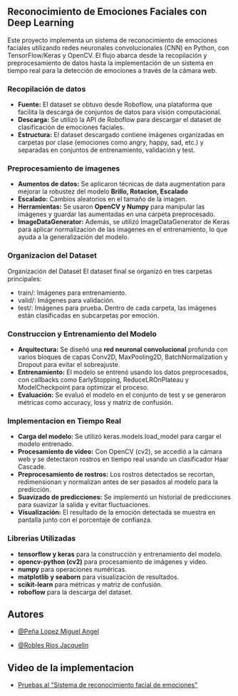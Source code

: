 ## Reconocimiento de Emociones Faciales con Deep Learning

Este proyecto implementa un sistema de reconocimiento de emociones faciales utilizando redes neuronales convolucionales (CNN) en Python, con TensorFlow/Keras y OpenCV. El flujo abarca desde la recopilación y preprocesamiento de datos hasta la implementación de un sistema en tiempo real para la detección de emociones a través de la cámara web.

### Recopilación de datos
- **Fuente:** El dataset se obtuvo desde Roboflow, una plataforma que facilita la descarga de conjuntos de datos para visión computacional.
- **Descarga:** Se utilizó la API de Roboflow para descargar el dataset de clasificación de emociones faciales.
- **Estructura:** El dataset descargado contiene imágenes organizadas en carpetas por clase (emociones como angry, happy, sad, etc.) y separadas en conjuntos de entrenamiento, validación y test.

### Preprocesamiento de imagenes
- **Aumentos de datos:** Se aplicaron técnicas de data augmentation para mejorar la robustez del modelo **Brillo, Rotacion, Escalado**
- **Escalado:** Cambios aleatorios en el tamaño de la imagen.
- **Herramientas:** Se usaron **OpenCV y Numpy** para manipular las imágenes y guardar las aumentadas en una carpeta preprocesado.
- **ImageDataGenerator:** Además, se utilizó ImageDataGenerator de Keras para aplicar normalizacion de las imagenes en el entrenamiento, lo que ayuda a la generalización del modelo.



### Organizacion del Dataset
Organización del Dataset
El dataset final se organizó en tres carpetas principales:
- train/: Imágenes para entrenamiento.
- valid/: Imágenes para validación.
- test/: Imágenes para prueba.
Dentro de cada carpeta, las imágenes están clasificadas en subcarpetas por emoción.
### Construccion y Entrenamiento del Modelo
- **Arquitectura:** Se diseñó una **red neuronal convolucional** profunda con varios bloques de capas Conv2D, MaxPooling2D, BatchNormalization y Dropout para evitar el sobreajuste.
- **Entrenamiento:** El modelo se entrenó usando los datos preprocesados, con callbacks como EarlyStopping, ReduceLROnPlateau y ModelCheckpoint para optimizar el proceso.
- **Evaluación:** Se evaluó el modelo en el conjunto de test y se generaron métricas como accuracy, loss y matriz de confusión.

### Implementacion en Tiempo Real

- **Carga del modelo:** Se utilizó keras.models.load_model para cargar el modelo entrenado.
- **Procesamiento de video:** Con OpenCV (cv2), se accedió a la cámara web y se detectaron rostros en tiempo real usando un clasificador Haar Cascade.
- **Preprocesamiento de rostros:** Los rostros detectados se recortan, redimensionan y normalizan antes de ser pasados al modelo para la predicción.
- **Suavizado de predicciones:** Se implementó un historial de predicciones para suavizar la salida y evitar fluctuaciones.
- **Visualización:** El resultado de la emoción detectada se muestra en pantalla junto con el porcentaje de confianza.
### Librerias Utilizadas
- **tensorflow y keras** para la construcción y entrenamiento del modelo.
- **opencv-python (cv2)** para procesamiento de imágenes y video.
- **numpy** para operaciones numéricas.
- **matplotlib y seaborn** para visualización de resultados.
- **scikit-learn** para métricas y matriz de confusión.
- **roboflow** para la descarga del dataset.
## Autores

- [@Peña Lopez Miguel Angel](https://github.com/KingSplatt)

- [@Robles Rios Jacquelin](https://github.com/jacq1813)
## Video de la implementacion
- [Pruebas al "Sistema de reconocimiento facial de emociones"](https://youtu.be/8kCoOt-08Is)



